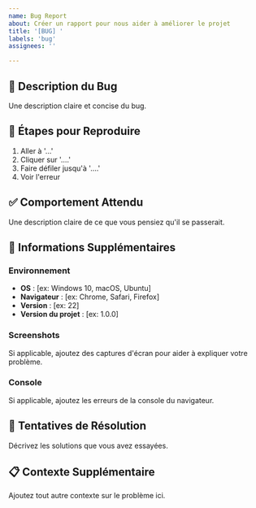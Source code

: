 ```yaml
---
name: Bug Report
about: Créer un rapport pour nous aider à améliorer le projet
title: '[BUG] '
labels: 'bug'
assignees: ''

---
```


## 🐛 Description du Bug

Une description claire et concise du bug.

## 🔄 Étapes pour Reproduire

1. Aller à '...'
2. Cliquer sur '....'
3. Faire défiler jusqu'à '....'
4. Voir l'erreur

## ✅ Comportement Attendu

Une description claire de ce que vous pensiez qu'il se passerait.

## 📱 Informations Supplémentaires

### Environnement
- **OS** : [ex: Windows 10, macOS, Ubuntu]
- **Navigateur** : [ex: Chrome, Safari, Firefox]
- **Version** : [ex: 22]
- **Version du projet** : [ex: 1.0.0]

### Screenshots
Si applicable, ajoutez des captures d'écran pour aider à expliquer votre problème.

### Console
Si applicable, ajoutez les erreurs de la console du navigateur.

## 🔧 Tentatives de Résolution

Décrivez les solutions que vous avez essayées.

## 📋 Contexte Supplémentaire

Ajoutez tout autre contexte sur le problème ici.
